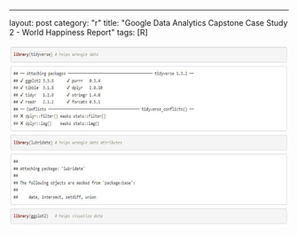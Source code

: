 ---
layout: post
category: "r"
title:  "Google Data Analytics Capstone Case Study 2 - World Happiness Report"
tags: [R]

<img src="https://github.com/MoonBrillante/moonbrillante.github.io/raw/master/my_picture/worldhappiness001.jpg" alt="Girl in a jacket" width="" height="">


```
```

```
```

```
```

```
```

```
```

```
```


